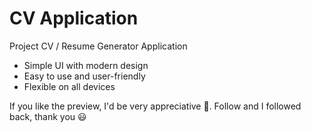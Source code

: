 # CV Application
Project CV / Resume Generator Application
- Simple UI with modern design
- Easy to use and user-friendly
- Flexible on all devices
  
If you like the preview, I'd be very appreciative 🙏. Follow and I followed back, thank you 😃
